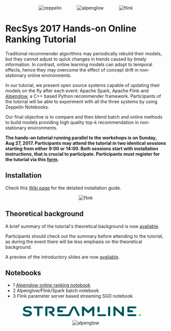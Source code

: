 <p align="center">
  <img src="https://zeppelin.apache.org/assets/themes/zeppelin/img/zeppelin_classic_logo.png" height=100 alt="zeppelin"/>
  <img hspace=20>
  <img src="https://github.com/rpalovics/Alpenglow/blob/master/misc/alpenglow.png?raw=true" height=100 alt="alpenglow"/>
  <img hspace=20>
  <img src="https://flink.apache.org/img/logo/png/1000/flink_squirrel_1000.png" height=100 alt="flink"/>
</p>

# RecSys 2017 Hands-on Online Ranking Tutorial

Traditional recommender algorithms may periodically rebuild their models, but they cannot adjust to quick changes in trends caused by timely information.
In contrast, online learning models can adopt to temporal effects, hence they may overcome the effect of concept drift in non-stationary online environments.

In our tutorial, we present open source systems capable of updating their models on the fly after each event: Apache Spark, Apache Flink and [Alpenglow](https://github.com/rpalovics/Alpenglow), a C++ based Python recommender framework.
Participants of the tutorial will be able to experiment with all the three systems by using Zeppelin Notebooks.

Our final objective is to compare and then blend batch and online methods to build models providing high quality top-k recommendation in non-stationary environments.

**The hands-on tutorial running parallel to the workshops is on Sunday, Aug 27, 2017.
Participants may attend the tutorial in two identical sessions starting from either 9:00 or 14:00.
Both sessions start with installation instructions, that is crucial to participate.
Participants must register for the tutorial via this [form](https://goo.gl/forms/LcXCjr5mByWx1QUA2).**

## Installation

Check this [Wiki page](https://github.com/rpalovics/recsys-2017-online-learning-tutorial/wiki) for the detailed installation guide.

<p align="center">
  <img src="https://github.com/rpalovics/recsys-2017-online-learning-tutorial/blob/master/figs/online%20reco.png?raw=true" height=200 alt="flink"/>
</p>

## Theoretical background

A brief summary of the tutorial's theoretical background is now [available](https://github.com/rpalovics/recsys-2017-online-learning-tutorial/raw/master/docs/summary.pdf).

Participants should check out the summary before attending to the tutorial, as during the event there will be less emphasis on the theoretical background.

A preview of the introductory slides are now [available](https://github.com/rpalovics/recsys-2017-online-learning-tutorial/raw/master/docs/intro.pdf).

## Notebooks

- 1 [Alpenglow online ranking notebook](https://www.zepl.com/viewer/notebooks/bm90ZTovL3JwYWxvdmljcy8zNTk0NmUzMTQwNTU0NTc1YmIzNGIyODJhNjhjNzA5MS9ub3RlLmpzb24)
- 2 Alpenglow/Flink/Spark batch notebook
- 3 Flink parameter server based streaming SGD notebook

<p align="center">
  <img src="./figs/streamline.png" height=50 alt="zeppelin"/>
  <img hspace=10>
  <img src="https://info.ilab.sztaki.hu/~rpalovics/sztaki_logo_angol_kek.png" height=50 alt="alpenglow"/> 
</p>

